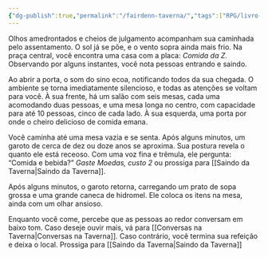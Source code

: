 ```yaml
---
{"dg-publish":true,"permalink":"/fairdenn-taverna/","tags":["RPG/livro-jogo/Aasthar/story-points"],"created":"2024-12-06T14:18:47.064-05:00","updated":"2025-01-08T16:14:25.620-05:00"}
---
```



Olhos amedrontados e cheios de julgamento acompanham sua caminhada pelo assentamento. O sol já se põe, e o vento sopra ainda mais frio. Na praça central, você encontra uma casa com a placa: *Comida da Z.* Observando por alguns instantes, você nota pessoas entrando e saindo.

Ao abrir a porta, o som do sino ecoa, notificando todos da sua chegada. O ambiente se torna imediatamente silencioso, e todas as atenções se voltam para você. À sua frente, há um salão com seis mesas, cada uma acomodando duas pessoas, e uma mesa longa no centro, com capacidade para até 10 pessoas, cinco de cada lado. À sua esquerda, uma porta por onde o cheiro delicioso de comida emana.

Você caminha até uma mesa vazia e se senta. Após alguns minutos, um garoto de cerca de dez ou doze anos se aproxima. Sua postura revela o quanto ele está receoso. Com uma voz fina e trêmula, ele pergunta: “Comida e bebida?” *Gaste Moedas, custo 2* ou prossiga para [[Saindo da Taverna\|Saindo da Taverna]].

Após alguns minutos, o garoto retorna, carregando um prato de sopa grossa e uma grande caneca de hidromel. Ele coloca os itens na mesa, ainda com um olhar ansioso.

Enquanto você come, percebe que as pessoas ao redor conversam em baixo tom. Caso deseje ouvir mais, vá para [[Conversas na Taverna\|Conversas na Taverna]]. Caso contrário, você termina sua refeição e deixa o local. Prossiga para [[Saindo da Taverna\|Saindo da Taverna]]

